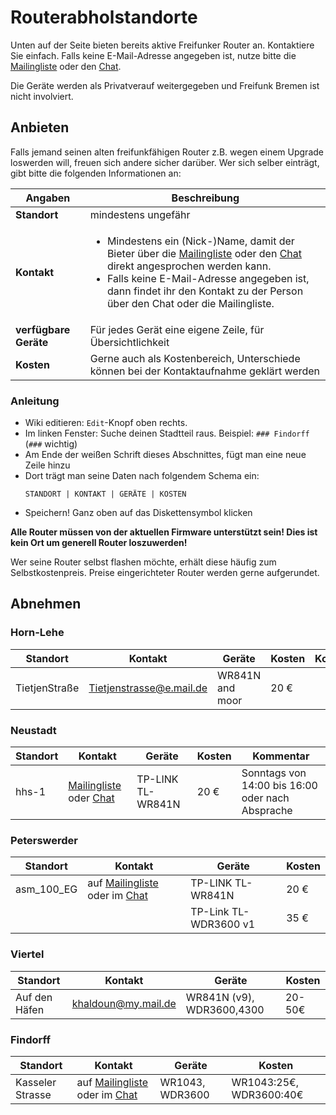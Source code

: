 # Routerabholstandorte

Unten auf der Seite bieten bereits aktive Freifunker Router an. Kontaktiere Sie einfach. Falls keine E-Mail-Adresse angegeben ist, nutze bitte die [Mailingliste] oder den [Chat].

Die Geräte werden als Privatverauf weitergegeben und Freifunk Bremen ist nicht involviert.

## Anbieten

Falls jemand seinen alten freifunkfähigen Router z.B. wegen einem Upgrade loswerden will, freuen sich andere sicher darüber.
Wer sich selber einträgt, gibt bitte die folgenden Informationen an:


Angaben|Beschreibung
|---|---
**Standort** | mindestens ungefähr     
**Kontakt** | <ul><li>Mindestens ein (Nick-)Name, damit der Bieter über die [Mailingliste] oder den [Chat] direkt angesprochen werden kann.</li><li>Falls keine E-Mail-Adresse angegeben ist, dann findet ihr den Kontakt zu der Person über den Chat oder die Mailingliste.</li></ul>
**verfügbare Geräte** | Für jedes Gerät eine eigene Zeile, für Übersichtlichkeit
**Kosten**  | Gerne auch als Kostenbereich, Unterschiede können bei der Kontaktaufnahme geklärt werden

### Anleitung

- Wiki editieren: `Edit`-Knopf oben rechts.
- Im linken Fenster: Suche deinen Stadtteil raus.
  Beispiel: `### Findorff` (`###`
 wichtig)
- Am Ende der weißen Schrift dieses Abschnittes, fügt man eine neue Zeile hinzu
- Dort trägt man seine Daten nach folgendem Schema ein:  
  ```
  STANDORT | KONTAKT | GERÄTE | KOSTEN
  ```
- Speichern! Ganz oben auf das Diskettensymbol klicken


**Alle Router müssen von der aktuellen Firmware unterstützt sein! Dies ist kein Ort um generell Router loszuwerden!**

Wer seine Router selbst flashen möchte, erhält diese häufig zum Selbstkostenpreis. Preise eingerichteter Router werden gerne aufgerundet.


## Abnehmen

### Horn-Lehe
Standort      | Kontakt                   | Geräte                     | Kosten    | Kommentar
---           | ---                       | ---                        | ---       | ---
TietjenStraße | Tietjenstrasse@e.mail.de  | WR841N and moor | 20 €      | 

### Neustadt
Standort                    | Kontakt                             | Geräte            | Kosten  | Kommentar
---                         | ---                                 | ---               | ---     | ---
hhs-1 | [Mailingliste] oder [Chat] | TP-LINK TL-WR841N | 20 €    | Sonntags von 14:00 bis 16:00 oder nach Absprache

### Peterswerder
Standort     | Kontakt                           | Geräte            | Kosten
---          | ---                               | ---               | ---
asm_100_EG | auf [Mailingliste] oder im [Chat] | TP-LINK TL-WR841N | 20 €
| | |	TP-Link TL-WDR3600 v1 | 35 €

### Viertel
Standort                                    | Kontakt                     | Geräte                        | Kosten
---                                         | ---                         | ---                           | ---
Auf den Häfen| khaldoun@my.mail.de | WR841N (v9), WDR3600,4300  | 20-50€


### Findorff
Standort                                    | Kontakt                     | Geräte                        | Kosten
---                                         | ---                         | ---                           | ---
Kasseler Strasse |  auf [Mailingliste] oder im [Chat] | WR1043, WDR3600  | WR1043:25€, WDR3600:40€




[Chat]: https://webirc.hackint.org/#ffhb
[MailingListe]: https://lists.ffhb.de/mailman/listinfo/ff-bremen/